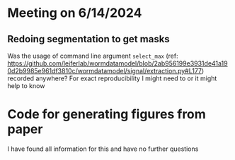 # Meeting on 6/14/2024

## Redoing segmentation to get masks

Was the usage of command line argument `select_max` (ref: https://github.com/leiferlab/wormdatamodel/blob/2ab956199e3931de41a190d2b9985e961df3810c/wormdatamodel/signal/extraction.py#L177) recorded anywhere? For exact reproducibility I might need to or it might help to know


# Code for generating figures from paper

I have found all information for this and have no further questions
 
